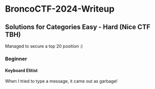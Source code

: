 # BroncoCTF-2024-Writeup

## Solutions for Categories Easy - Hard (Nice CTF TBH)
Managed to secure a top 20 position :)

### Beginner

#### Keyboard Elitist
When I tried to type a message, it came out as garbage!
